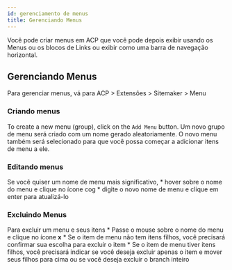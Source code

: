 ```yaml
---
id: gerenciamento de menus
title: Gerenciando Menus
---
```


Você pode criar menus em ACP que você pode depois exibir usando os Menus ou os blocos de Links ou exibir como uma barra de navegação horizontal.

## Gerenciando Menus

Para gerenciar menus, vá para ACP > Extensões > Sitemaker > Menu

### Criando menus

To create a new menu (group), click on the `Add Menu` button. Um novo grupo de menu será criado com um nome gerado aleatoriamente. O novo menu também será selecionado para que você possa começar a adicionar itens de menu a ele.

### Editando menus

Se você quiser um nome de menu mais significativo, * hover sobre o nome do menu e clique no ícone cog * digite o novo nome de menu e clique em enter para atualizá-lo

### Excluindo Menus

Para excluir um menu e seus itens * Passe o mouse sobre o nome do menu e clique no ícone **x** * Se o item de menu não tem itens filhos, você precisará confirmar sua escolha para excluir o item * Se o item de menu tiver itens filhos, você precisará indicar se você deseja excluir apenas o item e mover seus filhos para cima ou se você deseja excluir o branch inteiro